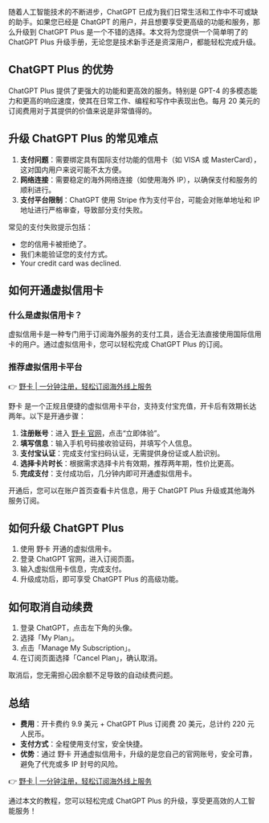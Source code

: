 随着人工智能技术的不断进步，ChatGPT 已成为我们日常生活和工作中不可或缺的助手。如果您已经是 ChatGPT 的用户，并且想要享受更高级的功能和服务，那么升级到 ChatGPT Plus 是一个不错的选择。本文将为您提供一个简单明了的 ChatGPT Plus 升级手册，无论您是技术新手还是资深用户，都能轻松完成升级。

## ChatGPT Plus 的优势

ChatGPT Plus 提供了更强大的功能和更高效的服务。特别是 GPT-4 的多模态能力和更高的响应速度，使其在日常工作、编程和写作中表现出色。每月 20 美元的订阅费用对于其提供的价值来说是非常值得的。

## 升级 ChatGPT Plus 的常见难点

1. **支付问题**：需要绑定具有国际支付功能的信用卡（如 VISA 或 MasterCard），这对国内用户来说可能不太方便。
2. **网络连接**：需要稳定的海外网络连接（如使用海外 IP），以确保支付和服务的顺利进行。
3. **支付平台限制**：ChatGPT 使用 Stripe 作为支付平台，可能会对账单地址和 IP 地址进行严格审查，导致部分支付失败。

常见的支付失败提示包括：
- 您的信用卡被拒绝了。
- 我们未能验证您的支付方式。
- Your credit card was declined.

## 如何开通虚拟信用卡

### 什么是虚拟信用卡？

虚拟信用卡是一种专门用于订阅海外服务的支付工具，适合无法直接使用国际信用卡的用户。通过虚拟信用卡，您可以轻松完成 ChatGPT Plus 的订阅。

### 推荐虚拟信用卡平台

👉 [野卡 | 一分钟注册，轻松订阅海外线上服务](https://bit.ly/bewildcard)

野卡 是一个正规且便捷的虚拟信用卡平台，支持支付宝充值，开卡后有效期长达两年。以下是开通步骤：

1. **注册账号**：进入 [野卡 官网](https://bit.ly/bewildcard)，点击“立即体验”。
2. **填写信息**：输入手机号码接收验证码，并填写个人信息。
3. **支付宝认证**：完成支付宝扫码认证，无需提供身份证或人脸识别。
4. **选择卡片时长**：根据需求选择卡片有效期，推荐两年期，性价比更高。
5. **完成支付**：支付成功后，几分钟内即可开通虚拟信用卡。

开通后，您可以在账户首页查看卡片信息，用于 ChatGPT Plus 升级或其他海外服务订阅。

## 如何升级 ChatGPT Plus

1. 使用 野卡 开通的虚拟信用卡。
2. 登录 ChatGPT 官网，进入订阅页面。
3. 输入虚拟信用卡信息，完成支付。
4. 升级成功后，即可享受 ChatGPT Plus 的高级功能。

## 如何取消自动续费

1. 登录 ChatGPT，点击左下角的头像。
2. 选择「My Plan」。
3. 点击「Manage My Subscription」。
4. 在订阅页面选择「Cancel Plan」，确认取消。

取消后，您无需担心因余额不足导致的自动续费问题。

## 总结

- **费用**：开卡费约 9.9 美元 + ChatGPT Plus 订阅费 20 美元，总计约 220 元人民币。
- **支付方式**：全程使用支付宝，安全快捷。
- **优势**：通过 野卡 开通虚拟信用卡，升级的是您自己的官网账号，安全可靠，避免了代充或多 IP 封号的风险。

👉 [野卡 | 一分钟注册，轻松订阅海外线上服务](https://bit.ly/bewildcard)

通过本文的教程，您可以轻松完成 ChatGPT Plus 的升级，享受更高效的人工智能服务！
